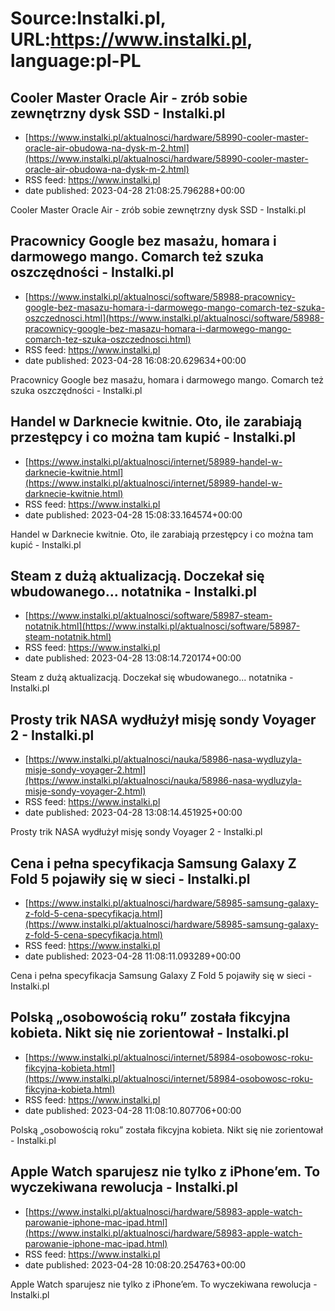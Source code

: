 # Source:Instalki.pl, URL:https://www.instalki.pl, language:pl-PL

## Cooler Master Oracle Air - zrób sobie zewnętrzny dysk SSD - Instalki.pl
 - [https://www.instalki.pl/aktualnosci/hardware/58990-cooler-master-oracle-air-obudowa-na-dysk-m-2.html](https://www.instalki.pl/aktualnosci/hardware/58990-cooler-master-oracle-air-obudowa-na-dysk-m-2.html)
 - RSS feed: https://www.instalki.pl
 - date published: 2023-04-28 21:08:25.796288+00:00

Cooler Master Oracle Air - zrób sobie zewnętrzny dysk SSD - Instalki.pl

## Pracownicy Google bez masażu, homara i darmowego mango. Comarch też szuka oszczędności - Instalki.pl
 - [https://www.instalki.pl/aktualnosci/software/58988-pracownicy-google-bez-masazu-homara-i-darmowego-mango-comarch-tez-szuka-oszczednosci.html](https://www.instalki.pl/aktualnosci/software/58988-pracownicy-google-bez-masazu-homara-i-darmowego-mango-comarch-tez-szuka-oszczednosci.html)
 - RSS feed: https://www.instalki.pl
 - date published: 2023-04-28 16:08:20.629634+00:00

Pracownicy Google bez masażu, homara i darmowego mango. Comarch też szuka oszczędności - Instalki.pl

## Handel w Darknecie kwitnie. Oto, ile zarabiają przestępcy i co można tam kupić - Instalki.pl
 - [https://www.instalki.pl/aktualnosci/internet/58989-handel-w-darknecie-kwitnie.html](https://www.instalki.pl/aktualnosci/internet/58989-handel-w-darknecie-kwitnie.html)
 - RSS feed: https://www.instalki.pl
 - date published: 2023-04-28 15:08:33.164574+00:00

Handel w Darknecie kwitnie. Oto, ile zarabiają przestępcy i co można tam kupić - Instalki.pl

## Steam z dużą aktualizacją. Doczekał się wbudowanego... notatnika - Instalki.pl
 - [https://www.instalki.pl/aktualnosci/software/58987-steam-notatnik.html](https://www.instalki.pl/aktualnosci/software/58987-steam-notatnik.html)
 - RSS feed: https://www.instalki.pl
 - date published: 2023-04-28 13:08:14.720174+00:00

Steam z dużą aktualizacją. Doczekał się wbudowanego... notatnika - Instalki.pl

## Prosty trik NASA wydłużył misję sondy Voyager 2 - Instalki.pl
 - [https://www.instalki.pl/aktualnosci/nauka/58986-nasa-wydluzyla-misje-sondy-voyager-2.html](https://www.instalki.pl/aktualnosci/nauka/58986-nasa-wydluzyla-misje-sondy-voyager-2.html)
 - RSS feed: https://www.instalki.pl
 - date published: 2023-04-28 13:08:14.451925+00:00

Prosty trik NASA wydłużył misję sondy Voyager 2 - Instalki.pl

## Cena i pełna specyfikacja Samsung Galaxy Z Fold 5 pojawiły się w sieci - Instalki.pl
 - [https://www.instalki.pl/aktualnosci/hardware/58985-samsung-galaxy-z-fold-5-cena-specyfikacja.html](https://www.instalki.pl/aktualnosci/hardware/58985-samsung-galaxy-z-fold-5-cena-specyfikacja.html)
 - RSS feed: https://www.instalki.pl
 - date published: 2023-04-28 11:08:11.093289+00:00

Cena i pełna specyfikacja Samsung Galaxy Z Fold 5 pojawiły się w sieci - Instalki.pl

## Polską „osobowością roku” została fikcyjna kobieta. Nikt się nie zorientował - Instalki.pl
 - [https://www.instalki.pl/aktualnosci/internet/58984-osobowosc-roku-fikcyjna-kobieta.html](https://www.instalki.pl/aktualnosci/internet/58984-osobowosc-roku-fikcyjna-kobieta.html)
 - RSS feed: https://www.instalki.pl
 - date published: 2023-04-28 11:08:10.807706+00:00

Polską „osobowością roku” została fikcyjna kobieta. Nikt się nie zorientował - Instalki.pl

## Apple Watch sparujesz nie tylko z iPhone’em. To wyczekiwana rewolucja - Instalki.pl
 - [https://www.instalki.pl/aktualnosci/hardware/58983-apple-watch-parowanie-iphone-mac-ipad.html](https://www.instalki.pl/aktualnosci/hardware/58983-apple-watch-parowanie-iphone-mac-ipad.html)
 - RSS feed: https://www.instalki.pl
 - date published: 2023-04-28 10:08:20.254763+00:00

Apple Watch sparujesz nie tylko z iPhone’em. To wyczekiwana rewolucja - Instalki.pl

